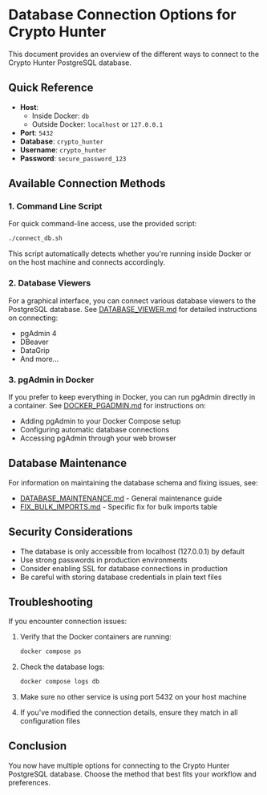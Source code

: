 # Database Connection Options for Crypto Hunter

This document provides an overview of the different ways to connect to the Crypto Hunter PostgreSQL database.

## Quick Reference

- **Host**: 
  - Inside Docker: `db`
  - Outside Docker: `localhost` or `127.0.0.1`
- **Port**: `5432`
- **Database**: `crypto_hunter`
- **Username**: `crypto_hunter`
- **Password**: `secure_password_123`

## Available Connection Methods

### 1. Command Line Script

For quick command-line access, use the provided script:

```bash
./connect_db.sh
```

This script automatically detects whether you're running inside Docker or on the host machine and connects accordingly.

### 2. Database Viewers

For a graphical interface, you can connect various database viewers to the PostgreSQL database. See [DATABASE_VIEWER.md](DATABASE_VIEWER.md) for detailed instructions on connecting:

- pgAdmin 4
- DBeaver
- DataGrip
- And more...

### 3. pgAdmin in Docker

If you prefer to keep everything in Docker, you can run pgAdmin directly in a container. See [DOCKER_PGADMIN.md](DOCKER_PGADMIN.md) for instructions on:

- Adding pgAdmin to your Docker Compose setup
- Configuring automatic database connections
- Accessing pgAdmin through your web browser

## Database Maintenance

For information on maintaining the database schema and fixing issues, see:

- [DATABASE_MAINTENANCE.md](DATABASE_MAINTENANCE.md) - General maintenance guide
- [FIX_BULK_IMPORTS.md](FIX_BULK_IMPORTS.md) - Specific fix for bulk imports table

## Security Considerations

- The database is only accessible from localhost (127.0.0.1) by default
- Use strong passwords in production environments
- Consider enabling SSL for database connections in production
- Be careful with storing database credentials in plain text files

## Troubleshooting

If you encounter connection issues:

1. Verify that the Docker containers are running:
   ```bash
   docker compose ps
   ```

2. Check the database logs:
   ```bash
   docker compose logs db
   ```

3. Make sure no other service is using port 5432 on your host machine

4. If you've modified the connection details, ensure they match in all configuration files

## Conclusion

You now have multiple options for connecting to the Crypto Hunter PostgreSQL database. Choose the method that best fits your workflow and preferences.